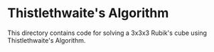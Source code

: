 # Thistlethwaite's Algorithm

This directory contains code for solving a 3x3x3 Rubik's cube using Thistlethwaite's Algorithm.
